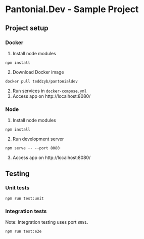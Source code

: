 # Pantonial.Dev - Sample Project

## Project setup
### Docker
1. Install node modules
```
npm install
```
2. Download Docker image
```
docker pull teddzyb/pantonialdev
```
2. Run services in `docker-compose.yml`
3. Access app on http://localhost:8080/

### Node
1. Install node modules
```
npm install
```
2. Run development server
```
npm serve -- --port 8080
```
3. Access app on http://localhost:8080/

## Testing
### Unit tests
```
npm run test:unit
```

### Integration tests
Note: Integration testing uses port `8081`.
```
npm run test:e2e
```
